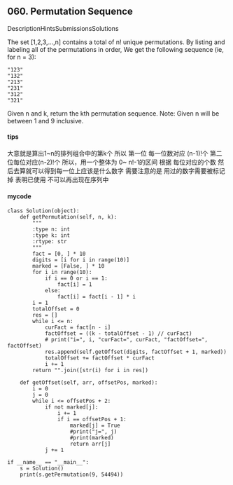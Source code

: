 ## 060. Permutation Sequence 
DescriptionHintsSubmissionsSolutions

The set [1,2,3,…,n] contains a total of n! unique permutations.
By listing and labeling all of the permutations in order,
We get the following sequence (ie, for n = 3): 

```
"123"
"132"
"213"
"231"
"312"
"321"
```


Given n and k, return the kth permutation sequence.
Note: Given n will be between 1 and 9 inclusive.

#### tips
大意就是算出1~n的排列组合中的第k个 
所以 第一位 每一位数对应 (n-1)!个 第二位每位对应(n-2)!个 
所以，用一个整体为 0~ n!-1的区间 根据 每位对应的个数 然后去算就可以得到每一位上应该是什么数字
需要注意的是 用过的数字需要被标记掉 表明已使用 不可以再出现在序列中

#### mycode

```
class Solution(object):
    def getPermutation(self, n, k):
        """
        :type n: int
        :type k: int
        :rtype: str
        """
        fact = [0, ] * 10
        digits = [i for i in range(10)]
        marked = [False, ] * 10
        for i in range(10):
            if i == 0 or i == 1:
                fact[i] = 1
            else:
                fact[i] = fact[i - 1] * i
        i = 1
        totalOffset = 0
        res = []
        while i <= n:
            curFact = fact[n - i]
            factOffset = ((k - totalOffset - 1) // curFact)
            # print("i=", i, "curFact=", curFact, "factOffset=", factOffset)
            res.append(self.getOffset(digits, factOffset + 1, marked))
            totalOffset += factOffset * curFact
            i += 1
        return "".join([str(i) for i in res])

    def getOffset(self, arr, offsetPos, marked):
        i = 0
        j = 0
        while i <= offsetPos + 2:
            if not marked[j]:
                i += 1
                if i == offsetPos + 1:
                    marked[j] = True
                    #print("j=", j)
                    #print(marked)
                    return arr[j]
            j += 1

if __name__ == "__main__":
    s = Solution()
    print(s.getPermutation(9, 54494))
```
